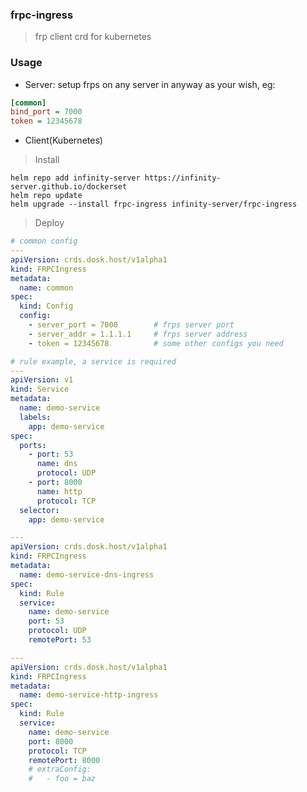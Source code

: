 ### frpc-ingress

> frp client crd for kubernetes

### Usage

- Server: setup frps on any server in anyway as your wish, eg:

```ini
[common]
bind_port = 7000
token = 12345678
```

- Client(Kubernetes)

> Install

```shell
helm repo add infinity-server https://infinity-server.github.io/dockerset
helm repo update
helm upgrade --install frpc-ingress infinity-server/frpc-ingress 
```

> Deploy


```yaml
# common config
---
apiVersion: crds.dosk.host/v1alpha1
kind: FRPCIngress
metadata:
  name: common
spec:
  kind: Config
  config:
    - server_port = 7000        # frps server port
    - server_addr = 1.1.1.1     # frps server address
    - token = 12345678          # some other configs you need
```

```yaml
# rule example, a service is required
---
apiVersion: v1
kind: Service
metadata:
  name: demo-service
  labels:
    app: demo-service
spec:
  ports:
    - port: 53
      name: dns
      protocol: UDP
    - port: 8000
      name: http
      protocol: TCP
  selector:
    app: demo-service

---
apiVersion: crds.dosk.host/v1alpha1
kind: FRPCIngress
metadata:
  name: demo-service-dns-ingress
spec:
  kind: Rule
  service:
    name: demo-service
    port: 53
    protocol: UDP
    remotePort: 53

---
apiVersion: crds.dosk.host/v1alpha1
kind: FRPCIngress
metadata:
  name: demo-service-http-ingress
spec:
  kind: Rule
  service:
    name: demo-service
    port: 8000
    protocol: TCP
    remotePort: 8000
    # extraConfig:
    #   - foo = baz
```
